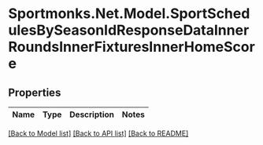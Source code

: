 # Sportmonks.Net.Model.SportSchedulesBySeasonIdResponseDataInnerRoundsInnerFixturesInnerHomeScore

## Properties

Name | Type | Description | Notes
------------ | ------------- | ------------- | -------------

[[Back to Model list]](../README.md#documentation-for-models) [[Back to API list]](../README.md#documentation-for-api-endpoints) [[Back to README]](../README.md)

